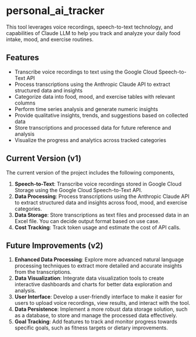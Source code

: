 # personal_ai_tracker

This tool leverages voice recordings, speech-to-text technology, and capabilities of Claude LLM to help you track and analyze your daily food intake, mood, and exercise routines.

## Features

- Transcribe voice recordings to text using the Google Cloud Speech-to-Text API
- Process transcriptions using the Anthropic Claude API to extract structured data and insights
- Categorize data into food, mood, and exercise tables with relevant columns
- Perform time series analysis and generate numeric insights
- Provide qualitative insights, trends, and suggestions based on collected data
- Store transcriptions and processed data for future reference and analysis
- Visualize the progress and analytics across tracked categories
  
## Current Version (v1)

The current version of the project includes the following components,

1. **Speech-to-Text**: Transcribe voice recordings stored in Google Cloud Storage using the Google Cloud Speech-to-Text API.
2. **Data Processing**: Process transcriptions using the Anthropic Claude API to extract structured data and insights across food, mood, and exercise categories.
3. **Data Storage**: Store transcriptions as text files and processed data in an Excel file. You can decide output format based on use case.
5. **Cost Tracking**: Track token usage and estimate the cost of API calls.


## Future Improvements (v2)

1. **Enhanced Data Processing**: Explore more advanced natural language processing techniques to extract more detailed and accurate insights from the transcriptions.
2. **Data Visualization**: Integrate data visualization tools to create interactive dashboards and charts for better data exploration and analysis.
3. **User Interface**: Develop a user-friendly interface to make it easier for users to upload voice recordings, view results, and interact with the tool.
4. **Data Persistence**: Implement a more robust data storage solution, such as a database, to store and manage the processed data effectively.
5. **Goal Tracking**: Add features to track and monitor progress towards specific goals, such as fitness targets or dietary improvements.
